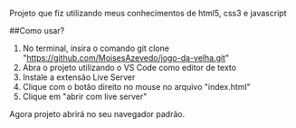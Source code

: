 Projeto que fiz utilizando meus conhecimentos de html5, css3 e javascript

##Como usar?

1. No terminal, insira o comando git clone "https://github.com/MoisesAzevedo/jogo-da-velha.git"
2. Abra o projeto utilizando o VS Code como editor de texto
3. Instale a extensão Live Server
4. Clique com o botão direito no mouse no arquivo "index.html"
5. Clique em "abrir com live server"

Agora projeto abrirá no seu navegador padrão.
